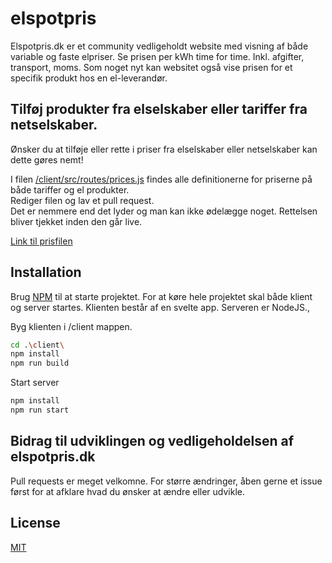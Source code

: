 # elspotpris


Elspotpris.dk er et community vedligeholdt website med visning af både variable og faste elpriser.
Se prisen per kWh time for time. Inkl. afgifter, transport, moms.
Som noget nyt kan websitet også vise prisen for et specifik produkt hos en el-leverandør.

## Tilføj produkter fra elselskaber eller tariffer fra netselskaber.
Ønsker du at tilføje eller rette i priser fra elselskaber eller netselskaber kan dette gøres nemt!

I filen [/client/src/routes/prices.js](https://github.com/rndfm/elspotpris/blob/master/elspotpris.app/src/routes/prices.js) findes alle definitionerne for priserne på både tariffer og el produkter.  
Rediger filen og lav et pull request.  
Det er nemmere end det lyder og man kan ikke ødelægge noget. Rettelsen bliver tjekket inden den går live.

[Link til prisfilen](https://github.com/rndfm/elspotpris/blob/master/elspotpris.app/src/routes/prices.js)

## Installation

Brug [NPM](https://www.npmjs.com/) til at starte projektet.
For at køre hele projektet skal både klient og server startes.
Klienten består af en svelte app.
Serveren er NodeJS.,

Byg klienten i /client mappen.
```bash
cd .\client\
npm install
npm run build
```

Start server
```bash
npm install
npm run start
```

## Bidrag til udviklingen og vedligeholdelsen af elspotpris.dk
Pull requests er meget velkomne. For større ændringer, åben gerne et issue først for at afklare hvad du ønsker at ændre eller udvikle.

## License
[MIT](https://choosealicense.com/licenses/mit/)
